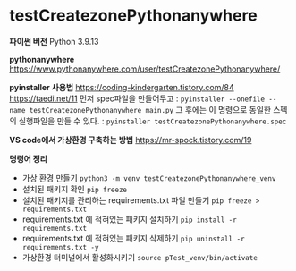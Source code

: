 # testCreatezonePythonanywhere

**파이썬 버전**
Python 3.9.13

**pythonanywhere**
https://www.pythonanywhere.com/user/testCreatezonePythonanywhere/

**pyinstaller 사용법**
https://coding-kindergarten.tistory.com/84
https://taedi.net/11
먼저 spec파일을 만들어두고 : `pyinstaller --onefile --name testCreatezonePythonanywhere main.py`
그 후에는 이 명령으로 동일한 스펙의 실행파일을 만들 수 있다. : `pyinstaller testCreatezonePythonanywhere.spec`

**VS code에서 가상환경 구축하는 방법**
https://mr-spock.tistory.com/19

**명령어 정리**
- 가상 환경 만들기
  `python3 -m venv testCreatezonePythonanywhere_venv`
- 설치된 패키지 확인
  `pip freeze`
- 설치된 패키지를 관리하는 requirements.txt 파일 만들기
  `pip freeze > requirements.txt`
- requirements.txt 에 적혀있는 패키지 설치하기
  `pip install -r requirements.txt`
- requirements.txt 에 적혀있는 패키지 삭제하기
  `pip uninstall -r requirements.txt -y`
- 가상환경 터미널에서 활성화시키기
  `source pTest_venv/bin/activate`
